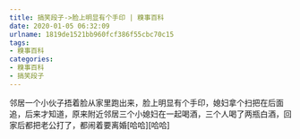 ```yaml
---
title: 搞笑段子->脸上明显有个手印 | 糗事百科
date: 2020-01-05 06:32:09
urlname: 1819de1521bb960fcf386f55cbc70c15
tags: 
- 糗事百科
categories:
- 糗事百科
- 搞笑段子
---
```

邻居一个小伙子捂着脸从家里跑出来，脸上明显有个手印，媳妇拿个扫把在后面追，后来才知道，原来附近邻居三个小媳妇在一起喝酒，三个人喝了两瓶白酒，回家后都把老公打了，都闹着要离婚[哈哈][哈哈]


